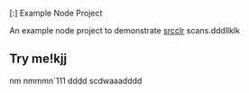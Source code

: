  [:] Example Node Project

An example node project to demonstrate [srcclr](https://www.srcclr.com) scans.dddllklk
## Try me!kjj
nm
nmmmn`111
dddd
scdwaaadddd
